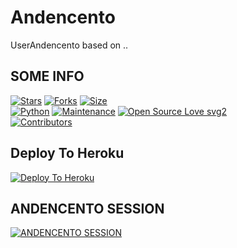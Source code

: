 # Andencento
UserAndencento based on ..

## SOME INFO
[![Stars](https://img.shields.io/github/stars/Noob-Stranger/andencento?style=flat-square&color=yellow)](https://github.com/Noob-Stranger/andencento/stargazers)
[![Forks](https://img.shields.io/github/forks/Noob-Stranger/andencento?style=flat-square&color=orange)](https://github.com/Noob-Stranger/andencento/fork)
[![Size](https://img.shields.io/github/repo-size/TEAMEXTREMEPRO/EXTREMEPROUSERBOT?style=flat-square&color=green)](https://github.com/TEAMEXTREMEPRO/EXTREMEPROUSERBOT)   
[![Python](https://img.shields.io/badge/Python-v3.9-blue)](https://www.python.org/)
[![Maintenance](https://img.shields.io/badge/Maintained%3F-yes-green.svg)](https://github.com/Noob-Stranger/andencento/graphs/commit-activity)
[![Open Source Love svg2](https://badges.frapsoft.com/os/v2/open-source.svg?v=103)](https://github.com/Noob-Stranger/andencento)   
[![Contributors](https://img.shields.io/github/contributors/Noob-Stranger/andencento?style=flat-square&color=pink)](https://github.com/Noob-Stranger/andencento/graphs/contributors)








## Deploy To Heroku
[![Deploy To Heroku](https://www.herokucdn.com/deploy/button.svg)](https://dashboard.heroku.com/new?button-url=https%3A%2F%2Fgithub.com%2FNoob-Stranger%2Fandencentopack&template=https%3A%2F%2Fgithub.com%2FNoob-Stranger%2Fandencentopack)

## ANDENCENTO SESSION
[![ANDENCENTO SESSION](https://repl.it/badge/github/Noob-Stranger/andencento)](https://replit.com/@amanpandey7647/ANDENCENTOSESSION)
